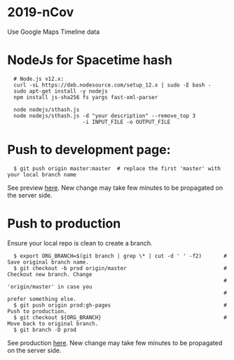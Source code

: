 # 2019-nCov
Use Google Maps Timeline data

# NodeJs for Spacetime hash

```
  # Node.js v12.x:
  curl -sL https://deb.nodesource.com/setup_12.x | sudo -E bash -
  sudo apt-get install -y nodejs
  npm install js-sha256 fs yargs fast-xml-parser

  node nodejs/sthash.js
  node nodejs/sthash.js -d "your description" --remove_top 3
                        -i INPUT_FILE -o OUTPUT_FILE
```

# Push to development page:

```
  $ git push origin master:master  # replace the first 'master' with your local branch name
```

See preview [here](http://raw.githack.com/yjlou/2019-nCov/master/index.html).
New change may take few minutes to be propagated on the server side.

# Push to production

Ensure your local repo is clean to create a branch.

```
  $ export ORG_BRANCH=$(git branch | grep \* | cut -d ' ' -f2)       # Save original branch name.
  $ git checkout -b prod origin/master                               # Checkout new branch. Change
                                                                     # 'origin/master' in case you
                                                                     # prefer something else.
  $ git push origin prod:gh-pages                                    # Push to production.
  $ git checkout ${ORG_BRANCH}                                       # Move back to original branch.
  $ git branch -D prod
```

See production [here](https://yjlou.github.io/2019-nCov/). New change may take few minutes to be
propagated on the server side.
